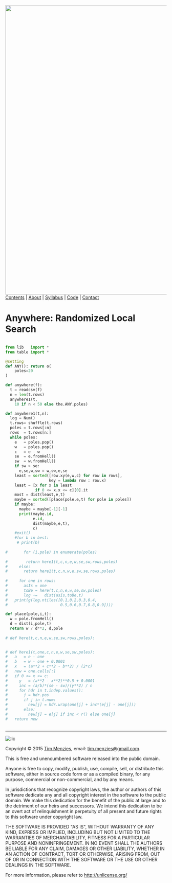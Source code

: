 [<img width=900 src="https://raw.githubusercontent.com/txt/mase/master/img/banner1.png">](https://github.com/txt/mase/blob/master/README.md)
[Contents](https://github.com/txt/mase/blob/master/TOC.md) | [About](https://github.com/txt/mase/blob/master/ABOUT.md) | [Syllabus](https://github.com/txt/mase/blob/master/SYLLABUS.md) | [Code](https://github.com/txt/mase/tree/master/src) | [Contact](http://menzies.us)</em>



# Anywhere: Randomized Local Search

````python

from lib   import *
from table import *

@setting
def ANY(): return o(
    poles=20
)

def anywhere(f):
  t = readcsv(f)
  n = len(t.rows)
  anywhere1(t,
    10 if n < 50 else the.ANY.poles)

def anywhere1(t,n):
  log = Num()
  t.rows= shuffle(t.rows)
  poles = t.rows[:n]
  rows  = t.rows[n:]
  while poles:
    e   = poles.pop()
    w   = poles.pop()
    c   = e - w
    se  = e.fromHell()
    sw  = w.fromHell()
    if sw > se:
      e,se,w,sw = w,sw,e,se
    least = sorted([row.xy(e,w,c) for row in rows],
                   key = lambda row : row.x)
    least = [x for x in least
             if 0 <= x.x <= c][0].it
    most = dist(least,e,t)
    maybe = sorted([place(pole,e,t) for pole in poles])
    if maybe:
      maybe = maybe[-1][-1]
      print(maybe.id,
            e.id,
            dist(maybe,e,t),
            c)
    #exit()
    #for b in best:
     # print(b)
   
#       for (i,pole) in enumerate(poles)
    
#        return here1(t,c,n,e,w,se,sw,rows,poles)
#     else:
#       return here1(t,c,n,w,e,sw,se,rows,poles)
    
#     for one in rows:
#       asIs = one
#       toBe = here(t,c,n,e,w,se,sw,poles)
#       log +=   dist(asIs,toBe,t)
#   print(g(log.ntiles([0.1,0.2,0.3,0.4,
#                       0.5,0.6,0.7,0.8,0.9])))

def place(pole,i,t):
  w = pole.fromHell()
  d = dist(i,pole,t)
  return w / d**2, d,pole
  
# def here(t,c,n,e,w,se,sw,rows,poles):
  

# def here1(t,one,c,n,e,w,se,sw,poles):
#   a   = e - one
#   b   = w - one + 0.0001
#   x   = (a**2 + c**2 - b**2) / (2*c)
#   new = one.cells[:]
#   if 0 <= x <= c:
#     y   = (a**2 - x**2)**0.5 + 0.0001
#     inc = (a/b)*(se - sw)/(y**2) / n 
#     for hdr in t.indep.values():
#       j = hdr.pos
#       if j in t.num:
#         new[j] = hdr.wrap(one[j] + inc*(e[j] - one[j]))
#       else:
#         new[j] = e[j] if inc < r() else one[j]
#   return new
    
````

__________


![lic](https://raw.githubusercontent.com/txt/mase/master/img/license.png)

Copyright © 2015 [Tim Menzies](http://menzies.us), email: <tim.menzies@gmail.com>.

This is free and unencumbered software released into the public domain.

Anyone is free to copy, modify, publish, use, compile, sell, or
distribute this software, either in source code form or as a compiled
binary, for any purpose, commercial or non-commercial, and by any
means.

In jurisdictions that recognize copyright laws, the author or authors
of this software dedicate any and all copyright interest in the
software to the public domain. We make this dedication for the benefit
of the public at large and to the detriment of our heirs and
successors. We intend this dedication to be an overt act of
relinquishment in perpetuity of all present and future rights to this
software under copyright law.

THE SOFTWARE IS PROVIDED "AS IS", WITHOUT WARRANTY OF ANY KIND,
EXPRESS OR IMPLIED, INCLUDING BUT NOT LIMITED TO THE WARRANTIES OF
MERCHANTABILITY, FITNESS FOR A PARTICULAR PURPOSE AND NONINFRINGEMENT.
IN NO EVENT SHALL THE AUTHORS BE LIABLE FOR ANY CLAIM, DAMAGES OR
OTHER LIABILITY, WHETHER IN AN ACTION OF CONTRACT, TORT OR OTHERWISE,
ARISING FROM, OUT OF OR IN CONNECTION WITH THE SOFTWARE OR THE USE OR
OTHER DEALINGS IN THE SOFTWARE.

For more information, please refer to <http://unlicense.org/>

